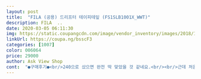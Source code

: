 ```yaml
---
layout: post 
title:  "FILA (공용) 드리프터 테이피테잎 (FS1SLB1001X_WWT)" 
description: FILA  ..
date: 2020-03-05 06:11:30 
img: https://static.coupangcdn.com/image/vendor_inventory/images/2018/12/11/12/0/f9da09f2-d617-4eb8-bb67-1cecd873ecdb.jpg 
linkUrl: https://coupa.ng/bsscF3 
categories: [1007] 
color: 006064 
price: 29000 
author: Ask View Shop 
cont:  "●구매후기●<br/>240으로 샀으면 완전 딱 맞았을 것 같네요.<br/><br/>근데 처음에 샀을 때 고무냄새가 좀 납니다.<br/> 신고 다니다보면 괜찮아져요.<br/> 다만 밀폐된 공간(신발장)에는 넣어두지마세요... <br/> 넣어두었다가 신발장에서 몇주동안 고무냄새가 날수도... <br/>.<br/><br/>슬리퍼는 약간 헐겁게 신는 편인데 괜찮았습니다.<br/><br/>운동화는 230 신는데 슬리퍼는 크게 신는거 좋아해서 250으로 시켰어요.<br/> 제가 볼이 없고 칼발인데.<br/>.<br/> 친구들이 발 커보인다고 뭐라했지만 230으로 했으면 너무 딱 맞았을거 같아요.<br/> 결론은 내 선택이 옳았단 소리ㅋㅋㅎㅋㅋㅋㅋㅋㅋ 그리고 처음에는 발이 딱딱했는데 하루 신어보니까 그뒤로는 딱딱한지 모르겠더라고요.<br/> 막 굴려먹는 삼디다스만 신다가 처음으로 메이커 쓰레빤데 확실히 다르네요.<br/> 사람이 덜 없어보여요<br/>이뻐요~굽도 좀 있고 정말 이쁩니다~딸래미가 밖에서 찍는다고 했는데 양말을 안신었다고 제가 신고 찍었네요~제 사이즈가 225보다 좀 작은데 딸래미는 딱입니다~양말 신음 좀 더 타이트 하다네요^^<br/>저는 평소 신발을 235~240을 신는데 후기 보니까 큰걸로 주문하라해서 250으로 주문했더니 딱 좋은 사이즈에요.<br/><br/>저처럼 정말 딱 맞는 슬리퍼를 선호하지 않으시는 분들에게는 본인의 사이즈보다 약간 크게 구매하시는 것을 추천해요.<br/><br/>" 
---
```

